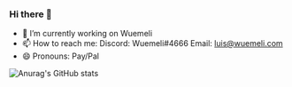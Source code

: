 ### Hi there 👋

- 🔭 I’m currently working on Wuemeli
- 📫 How to reach me:
Discord: Wuemeli#4666
Email: luis@wuemeli.com
- 😄 Pronouns: Pay/Pal 

![Anurag's GitHub stats](https://github-readme-stats.vercel.app/api?username=wuemeli&show_icons=true&theme=radical)
